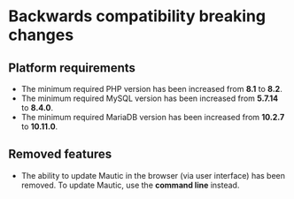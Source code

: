 # Backwards compatibility breaking changes

## Platform requirements
- The minimum required PHP version has been increased from **8.1** to **8.2**.
- The minimum required MySQL version has been increased from **5.7.14** to **8.4.0**.
- The minimum required MariaDB version has been increased from **10.2.7** to **10.11.0**.

## Removed features
- The ability to update Mautic in the browser (via user interface) has been removed. To update Mautic, use the **command line** instead.